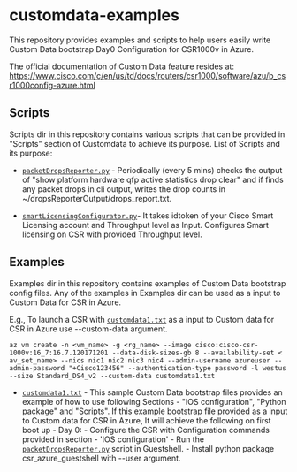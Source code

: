 # customdata-examples

This repository provides examples and scripts to help users easily write Custom Data bootstrap Day0 Configuration for CSR1000v in Azure.

The official documentation of Custom Data feature resides at:
https://www.cisco.com/c/en/us/td/docs/routers/csr1000/software/azu/b_csr1000config-azure.html

## Scripts 
Scripts dir in this repository contains various scripts that can be provided in "Scripts" section of Customdata to achieve its purpose. List of Scripts and its purpose: 

* [```packetDropsReporter.py```](scripts/packetDropsReporter.py) - Periodically (every 5 mins) checks the output of "show platform hardware qfp active statistics drop clear" and if finds any packet drops in cli output, writes the drop counts in ~/dropsReporterOutput/drops_report.txt.

* [```smartLicensingConfigurator.py```](scripts/smartLicensingConfigurator.py)- It takes idtoken of your Cisco Smart Licensing account and Throughput level as Input. Configures Smart licensing on CSR with provided Throughput level.

## Examples
Examples dir in this repository contains examples of Custom Data bootstrap config files. Any of the examples in Examples dir can be used as a input to Custom Data for CSR in Azure. 

E.g., To launch a CSR with [```customdata1.txt```](examples/customdata1.txt) as a input to Custom data for CSR in Azure use --custom-data argument.
```
az vm create -n <vm_name> -g <rg_name> --image cisco:cisco-csr-1000v:16_7:16.7.120171201 --data-disk-sizes-gb 8 --availability-set < av_set_name> --nics nic1 nic2 nic3 nic4 --admin-username azureuser --admin-password "+Cisco123456" --authentication-type password -l westus --size Standard_DS4_v2 --custom-data customdata1.txt
```

* [```customdata1.txt```](examples/customdata1.txt) - This sample Custom Data bootstrap files provides an example of how to use following       Sections - "IOS configuration", "Python package" and "Scripts". If this example bootstrap file provided as a input to Custom data         for CSR in Azure, It will achieve the following on first boot up - Day 0:
      - Configure the CSR with Configuration commands provided in section - 'IOS configuration'
      - Run the [```packetDropsReporter.py```](scripts/packetDropsReporter.py) script in Guestshell.
      - Install python package csr_azure_guestshell with --user argument.
